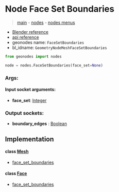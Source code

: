 # Node Face Set Boundaries

> [main](../structure.md) - [nodes](nodes.md) - [nodes menus](nodes_menus.md)

- [Blender reference](https://docs.blender.org/manual/en/latest/modeling/geometry_nodes/mesh/face_set_boundaries.html)
- [api reference](https://docs.blender.org/api/current/bpy.types.GeometryNodeMeshFaceSetBoundaries.html)
- geonodes name: `FaceSetBoundaries`
- bl_idname: `GeometryNodeMeshFaceSetBoundaries`

```python
from geonodes import nodes

node = nodes.FaceSetBoundaries(face_set=None)
```

### Args:

#### Input socket arguments:

- **face_set**: [Integer](Integer.md)

### Output sockets:

- **boundary_edges** : [Boolean](Boolean.md)

## Implementation

#### class [Mesh](Mesh.md)

 - [face_set_boundaries](Mesh.md#face_set_boundaries)
#### class [Face](Face.md)

 - [face_set_boundaries](Face.md#face_set_boundaries)
